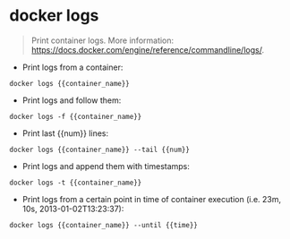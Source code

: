 # docker logs

> Print container logs.
> More information: https://docs.docker.com/engine/reference/commandline/logs/.

- Print logs from a container:

`docker logs {{container_name}}`

- Print logs and follow them:

`docker logs -f {{container_name}}`

- Print last {{num}} lines:

`docker logs {{container_name}} --tail {{num}}`

- Print logs and append them with timestamps:

`docker logs -t {{container_name}}`

- Print logs from a certain point in time of container execution (i.e. 23m, 10s, 2013-01-02T13:23:37):

`docker logs {{container_name}} --until {{time}}`